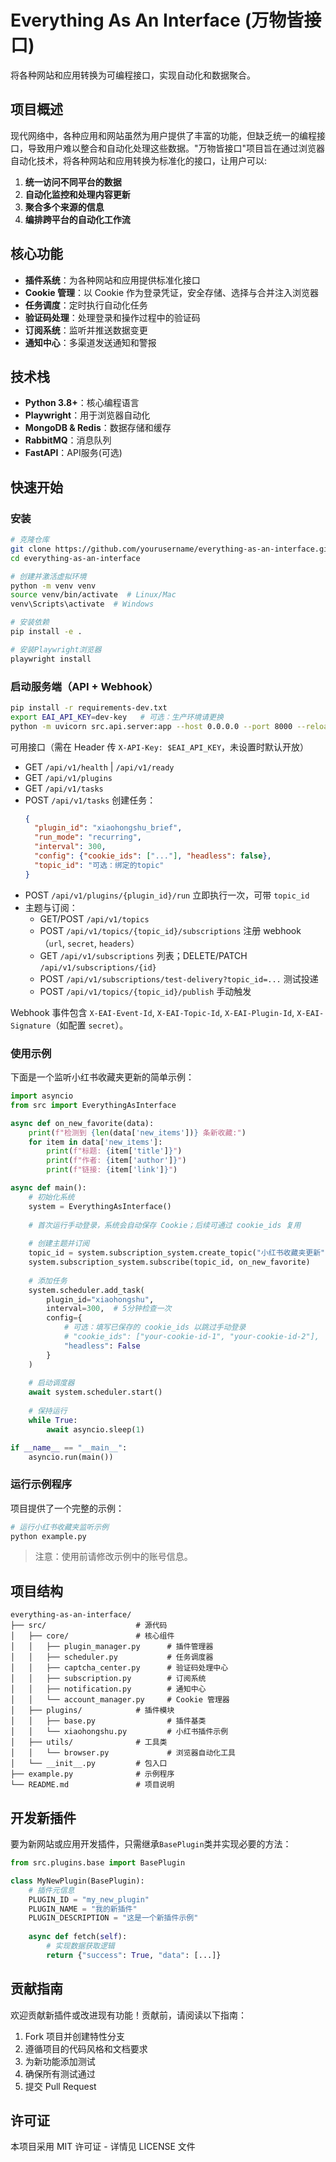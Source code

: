 # Everything As An Interface (万物皆接口)

将各种网站和应用转换为可编程接口，实现自动化和数据聚合。

## 项目概述

现代网络中，各种应用和网站虽然为用户提供了丰富的功能，但缺乏统一的编程接口，导致用户难以整合和自动化处理这些数据。"万物皆接口"项目旨在通过浏览器自动化技术，将各种网站和应用转换为标准化的接口，让用户可以:

1. **统一访问不同平台的数据**
2. **自动化监控和处理内容更新**
3. **聚合多个来源的信息**
4. **编排跨平台的自动化工作流**

## 核心功能

- **插件系统**：为各种网站和应用提供标准化接口
- **Cookie 管理**：以 Cookie 作为登录凭证，安全存储、选择与合并注入浏览器
- **任务调度**：定时执行自动化任务
- **验证码处理**：处理登录和操作过程中的验证码
- **订阅系统**：监听并推送数据变更
- **通知中心**：多渠道发送通知和警报

## 技术栈

- **Python 3.8+**：核心编程语言
- **Playwright**：用于浏览器自动化
- **MongoDB & Redis**：数据存储和缓存
- **RabbitMQ**：消息队列
- **FastAPI**：API服务(可选)

## 快速开始

### 安装

```bash
# 克隆仓库
git clone https://github.com/yourusername/everything-as-an-interface.git
cd everything-as-an-interface

# 创建并激活虚拟环境
python -m venv venv
source venv/bin/activate  # Linux/Mac
venv\Scripts\activate  # Windows

# 安装依赖
pip install -e .

# 安装Playwright浏览器
playwright install
```

### 启动服务端（API + Webhook）

```bash
pip install -r requirements-dev.txt
export EAI_API_KEY=dev-key   # 可选：生产环境请更换
python -m uvicorn src.api.server:app --host 0.0.0.0 --port 8000 --reload
```

可用接口（需在 Header 传 `X-API-Key: $EAI_API_KEY`，未设置时默认开放）

- GET `/api/v1/health` | `/api/v1/ready`
- GET `/api/v1/plugins`
- GET `/api/v1/tasks`
- POST `/api/v1/tasks` 创建任务：
  ```json
  {
    "plugin_id": "xiaohongshu_brief",
    "run_mode": "recurring",
    "interval": 300,
    "config": {"cookie_ids": ["..."], "headless": false},
    "topic_id": "可选：绑定的topic"
  }
  ```
- POST `/api/v1/plugins/{plugin_id}/run` 立即执行一次，可带 `topic_id`
- 主题与订阅：
  - GET/POST `/api/v1/topics`
  - POST `/api/v1/topics/{topic_id}/subscriptions` 注册 webhook（`url`, `secret`, `headers`）
  - GET `/api/v1/subscriptions` 列表；DELETE/PATCH `/api/v1/subscriptions/{id}`
  - POST `/api/v1/subscriptions/test-delivery?topic_id=...` 测试投递
  - POST `/api/v1/topics/{topic_id}/publish` 手动触发

Webhook 事件包含 `X-EAI-Event-Id`, `X-EAI-Topic-Id`, `X-EAI-Plugin-Id`, `X-EAI-Signature`（如配置 `secret`）。

### 使用示例

下面是一个监听小红书收藏夹更新的简单示例：

```python
import asyncio
from src import EverythingAsInterface

async def on_new_favorite(data):
    print(f"检测到 {len(data['new_items'])} 条新收藏:")
    for item in data['new_items']:
        print(f"标题: {item['title']}")
        print(f"作者: {item['author']}")
        print(f"链接: {item['link']}")

async def main():
    # 初始化系统
    system = EverythingAsInterface()
    
    # 首次运行手动登录，系统会自动保存 Cookie；后续可通过 cookie_ids 复用
    
    # 创建主题并订阅
    topic_id = system.subscription_system.create_topic("小红书收藏夹更新")
    system.subscription_system.subscribe(topic_id, on_new_favorite)
    
    # 添加任务
    system.scheduler.add_task(
        plugin_id="xiaohongshu",
        interval=300,  # 5分钟检查一次
        config={
            # 可选：填写已保存的 cookie_ids 以跳过手动登录
            # "cookie_ids": ["your-cookie-id-1", "your-cookie-id-2"],
            "headless": False
        }
    )
    
    # 启动调度器
    await system.scheduler.start()
    
    # 保持运行
    while True:
        await asyncio.sleep(1)

if __name__ == "__main__":
    asyncio.run(main())
```

### 运行示例程序

项目提供了一个完整的示例：

```bash
# 运行小红书收藏夹监听示例
python example.py
```

> 注意：使用前请修改示例中的账号信息。

## 项目结构

```
everything-as-an-interface/
├── src/                    # 源代码
│   ├── core/               # 核心组件
│   │   ├── plugin_manager.py      # 插件管理器
│   │   ├── scheduler.py           # 任务调度器
│   │   ├── captcha_center.py      # 验证码处理中心
│   │   ├── subscription.py        # 订阅系统
│   │   ├── notification.py        # 通知中心
│   │   └── account_manager.py     # Cookie 管理器
│   ├── plugins/            # 插件模块
│   │   ├── base.py                # 插件基类
│   │   └── xiaohongshu.py         # 小红书插件示例
│   ├── utils/              # 工具类
│   │   └── browser.py             # 浏览器自动化工具
│   └── __init__.py         # 包入口
├── example.py              # 示例程序
└── README.md               # 项目说明
```

## 开发新插件

要为新网站或应用开发插件，只需继承`BasePlugin`类并实现必要的方法：

```python
from src.plugins.base import BasePlugin

class MyNewPlugin(BasePlugin):
    # 插件元信息
    PLUGIN_ID = "my_new_plugin"
    PLUGIN_NAME = "我的新插件"
    PLUGIN_DESCRIPTION = "这是一个新插件示例"
    
    async def fetch(self):
        # 实现数据获取逻辑
        return {"success": True, "data": [...]}
```

## 贡献指南

欢迎贡献新插件或改进现有功能！贡献前，请阅读以下指南：

1. Fork 项目并创建特性分支
2. 遵循项目的代码风格和文档要求
3. 为新功能添加测试
4. 确保所有测试通过
5. 提交 Pull Request

## 许可证

本项目采用 MIT 许可证 - 详情见 LICENSE 文件 